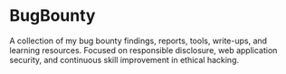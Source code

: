 # BugBounty
A collection of my bug bounty findings, reports, tools, write-ups, and learning resources. Focused on responsible disclosure, web application security, and continuous skill improvement in ethical hacking.

